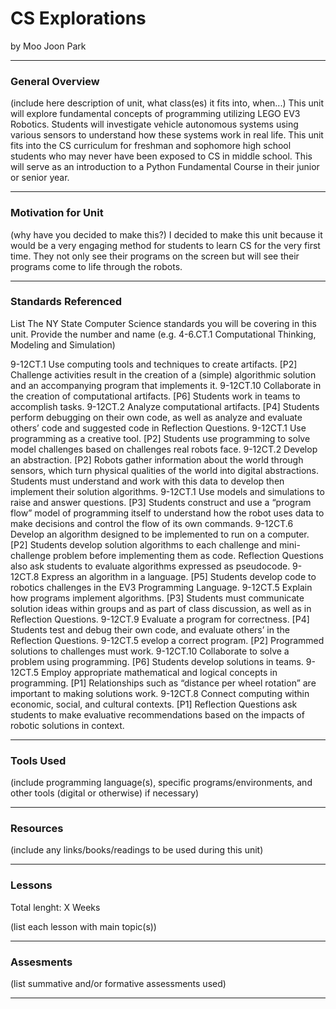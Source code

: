 # CS Explorations
by Moo Joon Park

-----

### General Overview
(include here description of unit, what class(es) it fits into, when...)
This unit will explore fundamental concepts of programming utilizing LEGO EV3 Robotics.
Students will investigate vehicle autonomous systems using various sensors to understand
how these systems work in real life. This unit fits into the CS curriculum for freshman and
sophomore high school students who may never have been exposed to CS in middle school. This
will serve as an introduction to a Python Fundamental Course in their junior or senior year.

---

### Motivation for Unit
(why have you decided to make this?)
I decided to make this unit because it would be a very engaging method for students to learn
CS for the very first time. They not only see their programs on the screen but will see their
programs come to life through the robots. 

---

### Standards Referenced
List The NY State Computer Science standards you will be covering in this unit. Provide the number and name (e.g. 4-6.CT.1 Computational Thinking, Modeling and Simulation)

9-12CT.1 Use computing tools and techniques to create artifacts. [P2]	Challenge activities result in the creation of a (simple) algorithmic solution and an accompanying program that implements it.
9-12CT.10 Collaborate in the creation of computational artifacts. [P6]	Students work in teams to accomplish tasks.
9-12CT.2 Analyze computational artifacts. [P4]	Students perform debugging on their own code, as well as analyze and evaluate others’ code and suggested code in Reflection Questions.
9-12CT.1 Use programming as a creative tool. [P2]	Students use programming to solve model challenges based on challenges real robots face.
9-12CT.2 Develop an abstraction. [P2]	Robots gather information about the world through sensors, which turn physical qualities of the world into digital abstractions. Students must understand and work with this data to develop then implement their solution algorithms.
9-12CT.1 Use models and simulations to raise and answer questions. [P3]	Students construct and use a “program flow” model of programming itself to understand how the robot uses data to make decisions and control the flow of its own commands.
9-12CT.6 Develop an algorithm designed to be implemented to run on a computer. [P2]	Students develop solution algorithms to each challenge and mini-challenge problem before implementing them as code. Reflection Questions also ask students to evaluate algorithms expressed as pseudocode.
9-12CT.8 Express an algorithm in a language. [P5]	Students develop code to robotics challenges in the EV3 Programming Language.
9-12CT.5 Explain how programs implement algorithms. [P3]	Students must communicate solution ideas within groups and as part of class discussion, as well as in Reflection Questions.
9-12CT.9 Evaluate a program for correctness. [P4]	Students test and debug their own code, and evaluate others’ in the Reflection Questions.
9-12CT.5 evelop a correct program. [P2]	Programmed solutions to challenges must work.
9-12CT.10 Collaborate to solve a problem using programming. [P6]	Students develop solutions in teams.
9-12CT.5 Employ appropriate mathematical and logical concepts in programming. [P1]	Relationships such as “distance per wheel rotation” are important to making solutions work.
9-12CT.8  Connect computing within economic, social, and cultural contexts. [P1]	Reflection Questions ask students to make evaluative recommendations based on the impacts of robotic solutions in context.

---

### Tools Used
(include programming language(s), specific programs/environments, and other tools (digital or otherwise) if necessary)

---

### Resources
(include any links/books/readings to be used during this unit)

---

### Lessons
Total lenght: X Weeks

(list each lesson with main topic(s))

---

### Assesments
(list summative and/or formative assessments used)

---
